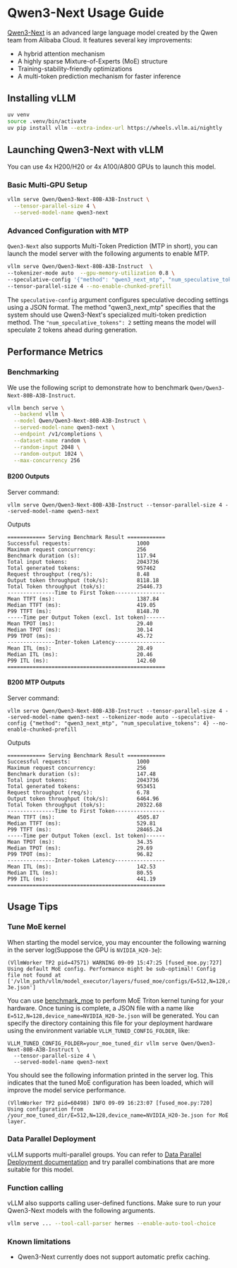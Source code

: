 # Qwen3-Next Usage Guide

[Qwen3-Next](https://qwen.ai/blog?id=4074cca80393150c248e508aa62983f9cb7d27cd&from=research.latest-advancements-list) is an advanced large language model created by the Qwen team from Alibaba Cloud. It features several key improvements:

* A hybrid attention mechanism
* A highly sparse Mixture-of-Experts (MoE) structure
* Training-stability-friendly optimizations
* A multi-token prediction mechanism for faster inference

## Installing vLLM

```bash
uv venv
source .venv/bin/activate
uv pip install vllm --extra-index-url https://wheels.vllm.ai/nightly
```

## Launching Qwen3-Next with vLLM

You can use 4x H200/H20 or 4x A100/A800 GPUs to launch this model.

### Basic Multi-GPU Setup

```bash
vllm serve Qwen/Qwen3-Next-80B-A3B-Instruct \
  --tensor-parallel-size 4 \
  --served-model-name qwen3-next 

```
### Advanced Configuration with MTP

`Qwen3-Next` also supports Multi-Token Prediction (MTP in short), you can launch the model server with the following arguments to enable MTP.

```bash
vllm serve Qwen/Qwen3-Next-80B-A3B-Instruct  \
--tokenizer-mode auto  --gpu-memory-utilization 0.8 \
--speculative-config '{"method": "qwen3_next_mtp", "num_speculative_tokens": 2}' \
--tensor-parallel-size 4 --no-enable-chunked-prefill 
```

The `speculative-config` argument configures speculative decoding settings using a JSON format. The method "qwen3_next_mtp" specifies that the system should use Qwen3-Next's specialized multi-token prediction method. The `"num_speculative_tokens": 2` setting means the model will speculate 2 tokens ahead during generation.


## Performance Metrics

### Benchmarking

We use the following script to demonstrate how to benchmark `Qwen/Qwen3-Next-80B-A3B-Instruct`.

```bash
vllm bench serve \
  --backend vllm \
  --model Qwen/Qwen3-Next-80B-A3B-Instruct \
  --served-model-name qwen3-next \
  --endpoint /v1/completions \
  --dataset-name random \
  --random-input 2048 \
  --random-output 1024 \
  --max-concurrency 256
```

#### B200 Outputs

Server command:
```
vllm serve Qwen/Qwen3-Next-80B-A3B-Instruct --tensor-parallel-size 4 --served-model-name qwen3-next
```

Outputs
```
============ Serving Benchmark Result ============
Successful requests:                     1000      
Maximum request concurrency:             256       
Benchmark duration (s):                  117.94    
Total input tokens:                      2043736   
Total generated tokens:                  957462    
Request throughput (req/s):              8.48      
Output token throughput (tok/s):         8118.18   
Total Token throughput (tok/s):          25446.73  
---------------Time to First Token----------------
Mean TTFT (ms):                          1387.84   
Median TTFT (ms):                        419.05    
P99 TTFT (ms):                           8148.70   
-----Time per Output Token (excl. 1st token)------
Mean TPOT (ms):                          29.40     
Median TPOT (ms):                        30.14     
P99 TPOT (ms):                           45.72     
---------------Inter-token Latency----------------
Mean ITL (ms):                           28.49     
Median ITL (ms):                         20.46     
P99 ITL (ms):                            142.60    
==================================================
```

#### B200 MTP Outputs

Server command:
```
vllm serve Qwen/Qwen3-Next-80B-A3B-Instruct --tensor-parallel-size 4 --served-model-name qwen3-next --tokenizer-mode auto --speculative-config {"method": "qwen3_next_mtp", "num_speculative_tokens": 4} --no-enable-chunked-prefill
```

Outputs
```
============ Serving Benchmark Result ============
Successful requests:                     1000      
Maximum request concurrency:             256       
Benchmark duration (s):                  147.48    
Total input tokens:                      2043736   
Total generated tokens:                  953451    
Request throughput (req/s):              6.78      
Output token throughput (tok/s):         6464.96   
Total Token throughput (tok/s):          20322.68  
---------------Time to First Token----------------
Mean TTFT (ms):                          4505.87   
Median TTFT (ms):                        529.81    
P99 TTFT (ms):                           28465.24  
-----Time per Output Token (excl. 1st token)------
Mean TPOT (ms):                          34.35     
Median TPOT (ms):                        29.69     
P99 TPOT (ms):                           96.82     
---------------Inter-token Latency----------------
Mean ITL (ms):                           142.53    
Median ITL (ms):                         80.55     
P99 ITL (ms):                            441.19    
==================================================
```

## Usage Tips

### Tune MoE kernel

When starting the model service, you may encounter the following warning in the server log(Suppose the GPU is `NVIDIA_H20-3e`):

```shell
(VllmWorker TP2 pid=47571) WARNING 09-09 15:47:25 [fused_moe.py:727] Using default MoE config. Performance might be sub-optimal! Config file not found at ['/vllm_path/vllm/model_executor/layers/fused_moe/configs/E=512,N=128,device_name=NVIDIA_H20-3e.json']
```

You can use [benchmark_moe](https://github.com/vllm-project/vllm/blob/main/benchmarks/kernels/benchmark_moe.py) to perform MoE Triton kernel tuning for your hardware. Once tuning is complete, a JSON file with a name like `E=512,N=128,device_name=NVIDIA_H20-3e.json` will be generated. You can specify the directory containing this file for your deployment hardware using the environment variable `VLLM_TUNED_CONFIG_FOLDER`, like:

```shell
VLLM_TUNED_CONFIG_FOLDER=your_moe_tuned_dir vllm serve Qwen/Qwen3-Next-80B-A3B-Instruct \
  --tensor-parallel-size 4 \
  --served-model-name qwen3-next 

```

You should see the following information printed in the server log. This indicates that the tuned MoE configuration has been loaded, which will improve the model service performance.

```shell
(VllmWorker TP2 pid=60498) INFO 09-09 16:23:07 [fused_moe.py:720] Using configuration from /your_moe_tuned_dir/E=512,N=128,device_name=NVIDIA_H20-3e.json for MoE layer.
```

### Data Parallel Deployment

vLLM supports multi-parallel groups. You can refer to [Data Parallel Deployment documentation](https://docs.vllm.ai/en/latest/serving/data_parallel_deployment.html) and try parallel combinations that are more suitable for this model.

### Function calling

vLLM also supports calling user-defined functions. Make sure to run your Qwen3-Next models with the following arguments.

```bash
vllm serve ... --tool-call-parser hermes --enable-auto-tool-choice
```

### Known limitations

- Qwen3-Next currently does not support automatic prefix caching.
